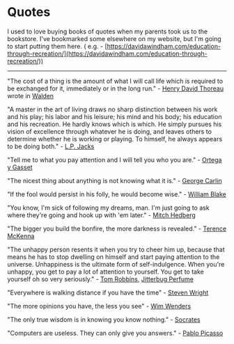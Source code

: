 # Quotes

I used to love buying books of quotes when my parents took us to the bookstore. I've bookmarked some elsewhere on my website, but I'm going to start putting them here. ( e.g. - [https://davidawindham.com/education-through-recreation/](https://davidawindham.com/education-through-recreation/))

---

"The cost of a thing is the amount of what I will call life which is required to be exchanged for it, immediately or in the long run." - [Henry David Thoreau](https://en.wikipedia.org/wiki/Henry_David_Thoreau) wrote in [Walden](https://en.wikipedia.org/wiki/Walden)

"A master in the art of living draws no sharp distinction between his work and his play; his labor and his leisure; his mind and his body; his education and his recreation. He hardly knows which is which. He simply pursues his vision of excellence through whatever he is doing, and leaves others to determine whether he is working or playing. To himself, he always appears to be doing both." - [L.P. Jacks](https://en.wikipedia.org/wiki/L._P._Jacks)

"Tell me to what you pay attention and I will tell you who you are." - [Ortega y Gasset](https://en.wikipedia.org/wiki/Jos%C3%A9_Ortega_y_Gasset)

"The nicest thing about anything is not knowing what it is." - [George Carlin](https://en.wikipedia.org/wiki/George_Carlin)

"If the fool would persist in his folly, he would become wise." - [William Blake](https://en.wikipedia.org/wiki/William_Blake)

"You know, I'm sick of following my dreams, man. I'm just going to ask where they're going and hook up with 'em later." - [Mitch Hedberg](https://en.wikipedia.org/wiki/Mitch_Hedberg)

"The bigger you build the bonfire, the more darkness is revealed." - [Terence McKenna](https://en.wikipedia.org/wiki/Terence_McKenna)

"The unhappy person resents it when you try to cheer him up, because that means he has to stop dwelling on himself and start paying attention to the universe. Unhappiness is the ultimate form of self-indulgence. When you're unhappy, you get to pay a lot of attention to yourself. You get to take yourself oh so very seriously." - [Tom Robbins](https://en.wikipedia.org/wiki/Tom_Robbins), [Jitterbug Perfume](https://en.wikipedia.org/wiki/Jitterbug_Perfume)

"Everywhere is walking distance if you have the time" - [Steven Wright](https://en.wikipedia.org/wiki/Steven_Wright)

"The more opinions you have, the less you see" - [Wim Wenders](https://en.wikipedia.org/wiki/Wim_Wenders)

"The only true wisdom is in knowing you know nothing." - [Socrates](https://en.wikipedia.org/wiki/Socrates)

"Computers are useless. They can only give you answers." - [Pablo Picasso](https://en.wikipedia.org/wiki/Pablo_Picasso)

